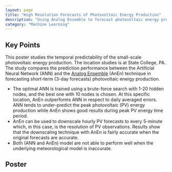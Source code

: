 ```yaml
---
layout: page
title: "High Resolution Forecasts of Photovoltaic Energy Production"
description: "Using Analog Ensemble to forecast photovoltaic energy production on a household level"
category: "Machine Learning"
---
```


## Key Points

This poster studies the temporal predictability of the small-scale photovoltaic energy production. The location studies is at State College, PA. The study compares the prediction performance between the Artificial Neural Network (ANN) and the [Analog Ensemble](https://weiming-hu.github.io/AnalogsEnsemble/) (AnEn) technique in forecasting short-term (3-day forecasts) photovoltaic energy production.

- The optimal ANN is trained using a brute-force search with 1-20 hidden nodes, and the best one with 10 nodes is chosen. At this specific location, AnEn outperforms ANN in respect to daily averaged errors. ANN tends to under-predict the peak photovoltaic (PV) energy production while AnEn shows good results during peak PV energy time period.
- AnEn can be used to downscale hourly PV forecasts to every 5-minute which, in this case, is the resolution of PV observations. Results show that the downscaling technique with AnEn is fairly accurate when the original forecasts are accurate.
- Both (ANN and AnEn) model are not able to perform well when the underlying meteorological model is inaccurate.

## Poster

<object data="{{ site.url }}{{ site.baseurl }}/assets/pdf/poster_pv.pdf" width="100%" height="800" type="application/pdf"></object>

